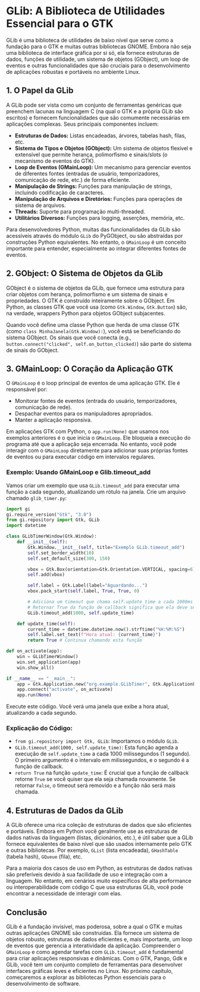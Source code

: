 # GLib: A Biblioteca de Utilidades Essencial para o GTK

GLib é uma biblioteca de utilidades de baixo nível que serve como a fundação para o GTK e muitas outras bibliotecas GNOME. Embora não seja uma biblioteca de interface gráfica por si só, ela fornece estruturas de dados, funções de utilidade, um sistema de objetos (GObject), um loop de eventos e outras funcionalidades que são cruciais para o desenvolvimento de aplicações robustas e portáveis no ambiente Linux.

## 1. O Papel da GLib

A GLib pode ser vista como um conjunto de ferramentas genéricas que preenchem lacunas na linguagem C (na qual o GTK e a própria GLib são escritos) e fornecem funcionalidades que são comumente necessárias em aplicações complexas. Seus principais componentes incluem:

*   **Estruturas de Dados:** Listas encadeadas, árvores, tabelas hash, filas, etc.
*   **Sistema de Tipos e Objetos (GObject):** Um sistema de objetos flexível e extensível que permite herança, polimorfismo e sinais/slots (o mecanismo de eventos do GTK).
*   **Loop de Eventos (GMainLoop):** Um mecanismo para gerenciar eventos de diferentes fontes (entradas de usuário, temporizadores, comunicação de rede, etc.) de forma eficiente.
*   **Manipulação de Strings:** Funções para manipulação de strings, incluindo codificação de caracteres.
*   **Manipulação de Arquivos e Diretórios:** Funções para operações de sistema de arquivos.
*   **Threads:** Suporte para programação multi-threaded.
*   **Utilitários Diversos:** Funções para logging, asserções, memória, etc.

Para desenvolvedores Python, muitas das funcionalidades da GLib são acessíveis através do módulo `GLib` do PyGObject, ou são abstraídas por construções Python equivalentes. No entanto, o `GMainLoop` é um conceito importante para entender, especialmente ao integrar diferentes fontes de eventos.

## 2. GObject: O Sistema de Objetos da GLib

GObject é o sistema de objetos da GLib, que fornece uma estrutura para criar objetos com herança, polimorfismo e um sistema de sinais e propriedades. O GTK é construído inteiramente sobre o GObject. Em Python, as classes GTK que você usa (como `Gtk.Window`, `Gtk.Button`) são, na verdade, wrappers Python para objetos GObject subjacentes.

Quando você define uma classe Python que herda de uma classe GTK (como `class MinhaJanela(Gtk.Window):`), você está se beneficiando do sistema GObject. Os sinais que você conecta (e.g., `button.connect("clicked", self.on_button_clicked)`) são parte do sistema de sinais do GObject.

## 3. GMainLoop: O Coração da Aplicação GTK

O `GMainLoop` é o loop principal de eventos de uma aplicação GTK. Ele é responsável por:

*   Monitorar fontes de eventos (entrada do usuário, temporizadores, comunicação de rede).
*   Despachar eventos para os manipuladores apropriados.
*   Manter a aplicação responsiva.

Em aplicações GTK com Python, o `app.run(None)` que usamos nos exemplos anteriores é o que inicia o `GMainLoop`. Ele bloqueia a execução do programa até que a aplicação seja encerrada. No entanto, você pode interagir com o `GMainLoop` diretamente para adicionar suas próprias fontes de eventos ou para executar código em intervalos regulares.

### Exemplo: Usando GMainLoop e Glib.timeout_add

Vamos criar um exemplo que usa `GLib.timeout_add` para executar uma função a cada segundo, atualizando um rótulo na janela. Crie um arquivo chamado `glib_timer.py`:

```python
import gi
gi.require_version("Gtk", "3.0")
from gi.repository import Gtk, GLib
import datetime

class GLibTimerWindow(Gtk.Window):
    def __init__(self):
        Gtk.Window.__init__(self, title="Exemplo GLib.timeout_add")
        self.set_border_width(10)
        self.set_default_size(300, 150)

        vbox = Gtk.Box(orientation=Gtk.Orientation.VERTICAL, spacing=6)
        self.add(vbox)

        self.label = Gtk.Label(label="Aguardando...")
        vbox.pack_start(self.label, True, True, 0)

        # Adiciona um timeout que chama self.update_time a cada 1000ms (1 segundo)
        # Retornar True da função de callback significa que ela deve ser chamada novamente
        GLib.timeout_add(1000, self.update_time)

    def update_time(self):
        current_time = datetime.datetime.now().strftime("%H:%M:%S")
        self.label.set_text(f"Hora atual: {current_time}")
        return True # Continua chamando esta função

def on_activate(app):
    win = GLibTimerWindow()
    win.set_application(app)
    win.show_all()

if __name__ == "__main__":
    app = Gtk.Application.new("org.example.GLibTimer", Gtk.ApplicationFlags.FLAGS_NONE)
    app.connect("activate", on_activate)
    app.run(None)
```

Execute este código. Você verá uma janela que exibe a hora atual, atualizando a cada segundo.

### Explicação do Código:

*   `from gi.repository import Gtk, GLib`: Importamos o módulo `GLib`.
*   `GLib.timeout_add(1000, self.update_time)`: Esta função agenda a execução de `self.update_time` a cada 1000 milissegundos (1 segundo). O primeiro argumento é o intervalo em milissegundos, e o segundo é a função de callback.
*   `return True` na função `update_time`: É crucial que a função de callback retorne `True` se você quiser que ela seja chamada novamente. Se retornar `False`, o timeout será removido e a função não será mais chamada.

## 4. Estruturas de Dados da GLib

A GLib oferece uma rica coleção de estruturas de dados que são eficientes e portáveis. Embora em Python você geralmente use as estruturas de dados nativas da linguagem (listas, dicionários, etc.), é útil saber que a GLib fornece equivalentes de baixo nível que são usados internamente pelo GTK e outras bibliotecas. Por exemplo, `GList` (lista encadeada), `GHashTable` (tabela hash), `GQueue` (fila), etc.

Para a maioria dos casos de uso em Python, as estruturas de dados nativas são preferíveis devido à sua facilidade de uso e integração com a linguagem. No entanto, em cenários muito específicos de alta performance ou interoperabilidade com código C que usa estruturas GLib, você pode encontrar a necessidade de interagir com elas.

## Conclusão

GLib é a fundação invisível, mas poderosa, sobre a qual o GTK e muitas outras aplicações GNOME são construídas. Ela fornece um sistema de objetos robusto, estruturas de dados eficientes e, mais importante, um loop de eventos que gerencia a interatividade da aplicação. Compreender o `GMainLoop` e como agendar tarefas com `GLib.timeout_add` é fundamental para criar aplicações responsivas e dinâmicas. Com o GTK, Pango, Gdk e GLib, você tem um conjunto completo de ferramentas para desenvolver interfaces gráficas leves e eficientes no Linux. No próximo capítulo, começaremos a explorar as bibliotecas Python essenciais para o desenvolvimento de software.

